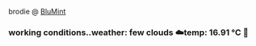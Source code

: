 brodie @ [BluMint](https://www.linkedin.com/company/blumint-io/)

<!--weather_start-->

### working conditions..weather: few clouds ☁️temp: 16.91 °C 👕

<!--weather_end-->

<!---
brodie-m/brodie-m is a ✨ special ✨ repository because its `README.md` (this file) appears on your GitHub profile.
You can click the Preview link to take a look at your changes.
--->
